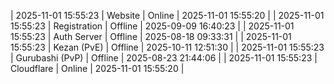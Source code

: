 | 2025-11-01 15:55:23 | Website | Online | 2025-11-01 15:55:20 |
| 2025-11-01 15:55:23 | Registration | Offline | 2025-09-09 16:40:23 |
| 2025-11-01 15:55:23 | Auth Server | Offline | 2025-08-18 09:33:31 |
| 2025-11-01 15:55:23 | Kezan (PvE) | Offline | 2025-10-11 12:51:30 |
| 2025-11-01 15:55:23 | Gurubashi (PvP) | Offline | 2025-08-23 21:44:06 |
| 2025-11-01 15:55:23 | Cloudflare | Online | 2025-11-01 15:55:20 |
